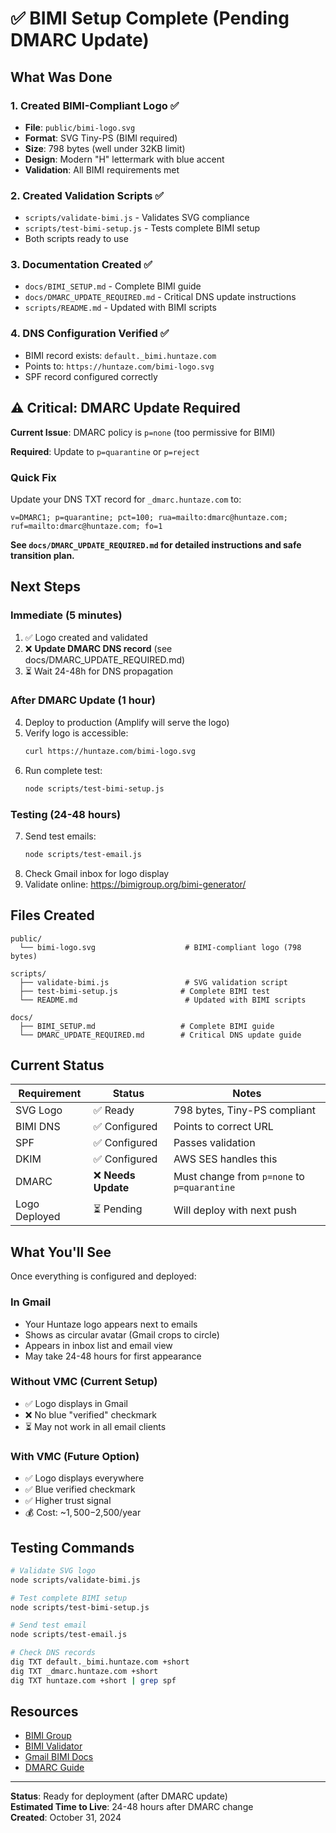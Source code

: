 # ✅ BIMI Setup Complete (Pending DMARC Update)

## What Was Done

### 1. Created BIMI-Compliant Logo ✅
- **File**: `public/bimi-logo.svg`
- **Format**: SVG Tiny-PS (BIMI required)
- **Size**: 798 bytes (well under 32KB limit)
- **Design**: Modern "H" lettermark with blue accent
- **Validation**: All BIMI requirements met

### 2. Created Validation Scripts ✅
- `scripts/validate-bimi.js` - Validates SVG compliance
- `scripts/test-bimi-setup.js` - Tests complete BIMI setup
- Both scripts ready to use

### 3. Documentation Created ✅
- `docs/BIMI_SETUP.md` - Complete BIMI guide
- `docs/DMARC_UPDATE_REQUIRED.md` - Critical DNS update instructions
- `scripts/README.md` - Updated with BIMI scripts

### 4. DNS Configuration Verified ✅
- BIMI record exists: `default._bimi.huntaze.com`
- Points to: `https://huntaze.com/bimi-logo.svg`
- SPF record configured correctly

## ⚠️ Critical: DMARC Update Required

**Current Issue**: DMARC policy is `p=none` (too permissive for BIMI)

**Required**: Update to `p=quarantine` or `p=reject`

### Quick Fix

Update your DNS TXT record for `_dmarc.huntaze.com` to:

```
v=DMARC1; p=quarantine; pct=100; rua=mailto:dmarc@huntaze.com; ruf=mailto:dmarc@huntaze.com; fo=1
```

**See `docs/DMARC_UPDATE_REQUIRED.md` for detailed instructions and safe transition plan.**

## Next Steps

### Immediate (5 minutes)
1. ✅ Logo created and validated
2. ❌ **Update DMARC DNS record** (see docs/DMARC_UPDATE_REQUIRED.md)
3. ⏳ Wait 24-48h for DNS propagation

### After DMARC Update (1 hour)
4. Deploy to production (Amplify will serve the logo)
5. Verify logo is accessible:
   ```bash
   curl https://huntaze.com/bimi-logo.svg
   ```
6. Run complete test:
   ```bash
   node scripts/test-bimi-setup.js
   ```

### Testing (24-48 hours)
7. Send test emails:
   ```bash
   node scripts/test-email.js
   ```
8. Check Gmail inbox for logo display
9. Validate online: https://bimigroup.org/bimi-generator/

## Files Created

```
public/
  └── bimi-logo.svg                    # BIMI-compliant logo (798 bytes)

scripts/
  ├── validate-bimi.js                 # SVG validation script
  ├── test-bimi-setup.js              # Complete BIMI test
  └── README.md                        # Updated with BIMI scripts

docs/
  ├── BIMI_SETUP.md                   # Complete BIMI guide
  └── DMARC_UPDATE_REQUIRED.md        # Critical DNS update guide
```

## Current Status

| Requirement | Status | Notes |
|------------|--------|-------|
| SVG Logo | ✅ Ready | 798 bytes, Tiny-PS compliant |
| BIMI DNS | ✅ Configured | Points to correct URL |
| SPF | ✅ Configured | Passes validation |
| DKIM | ✅ Configured | AWS SES handles this |
| DMARC | ❌ **Needs Update** | Must change from `p=none` to `p=quarantine` |
| Logo Deployed | ⏳ Pending | Will deploy with next push |

## What You'll See

Once everything is configured and deployed:

### In Gmail
- Your Huntaze logo appears next to emails
- Shows as circular avatar (Gmail crops to circle)
- Appears in inbox list and email view
- May take 24-48 hours for first appearance

### Without VMC (Current Setup)
- ✅ Logo displays in Gmail
- ❌ No blue "verified" checkmark
- ⏳ May not work in all email clients

### With VMC (Future Option)
- ✅ Logo displays everywhere
- ✅ Blue verified checkmark
- ✅ Higher trust signal
- 💰 Cost: ~$1,500-$2,500/year

## Testing Commands

```bash
# Validate SVG logo
node scripts/validate-bimi.js

# Test complete BIMI setup
node scripts/test-bimi-setup.js

# Send test email
node scripts/test-email.js

# Check DNS records
dig TXT default._bimi.huntaze.com +short
dig TXT _dmarc.huntaze.com +short
dig TXT huntaze.com +short | grep spf
```

## Resources

- [BIMI Group](https://bimigroup.org/)
- [BIMI Validator](https://bimigroup.org/bimi-generator/)
- [Gmail BIMI Docs](https://support.google.com/a/answer/10911027)
- [DMARC Guide](https://dmarc.org/)

---

**Status**: Ready for deployment (after DMARC update)  
**Estimated Time to Live**: 24-48 hours after DMARC change  
**Created**: October 31, 2024
